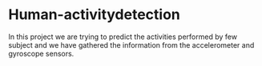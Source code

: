 # Human-activitydetection
In this project we are trying to predict the activities performed by few subject and we have gathered the information from the accelerometer and gyroscope  sensors.
